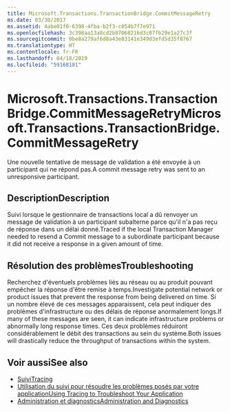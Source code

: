 ```yaml
---
title: Microsoft.Transactions.TransactionBridge.CommitMessageRetry
ms.date: 03/30/2017
ms.assetid: 4abe01f0-6398-4fba-b2f3-c054b7f7e971
ms.openlocfilehash: 3c398aa13a8cd2b87068216d3c07fb29e1a27c3f
ms.sourcegitcommit: 0be8a279af6d8a43e03141e349d3efd5d35f8767
ms.translationtype: HT
ms.contentlocale: fr-FR
ms.lasthandoff: 04/18/2019
ms.locfileid: "59168101"
---
```

# <a name="microsofttransactionstransactionbridgecommitmessageretry"></a><span data-ttu-id="94b9d-102">Microsoft.Transactions.TransactionBridge.CommitMessageRetry</span><span class="sxs-lookup"><span data-stu-id="94b9d-102">Microsoft.Transactions.TransactionBridge.CommitMessageRetry</span></span>
<span data-ttu-id="94b9d-103">Une nouvelle tentative de message de validation a été envoyée à un participant qui ne répond pas.</span><span class="sxs-lookup"><span data-stu-id="94b9d-103">A commit message retry was sent to an unresponsive participant.</span></span>  
  
## <a name="description"></a><span data-ttu-id="94b9d-104">Description</span><span class="sxs-lookup"><span data-stu-id="94b9d-104">Description</span></span>  
 <span data-ttu-id="94b9d-105">Suivi lorsque le gestionnaire de transactions local a dû renvoyer un message de validation à un participant subalterne parce qu'il n'a pas reçu de réponse dans un délai donné.</span><span class="sxs-lookup"><span data-stu-id="94b9d-105">Traced if the local Transaction Manager needed to resend a Commit message to a subordinate participant because it did not receive a response in a given amount of time.</span></span>  
  
## <a name="troubleshooting"></a><span data-ttu-id="94b9d-106">Résolution des problèmes</span><span class="sxs-lookup"><span data-stu-id="94b9d-106">Troubleshooting</span></span>  
 <span data-ttu-id="94b9d-107">Recherchez d'éventuels problèmes liés au réseau ou au produit pouvant empêcher la réponse d'être remise à temps.</span><span class="sxs-lookup"><span data-stu-id="94b9d-107">Investigate potential network or product issues that prevent the response from being delivered on time.</span></span>  <span data-ttu-id="94b9d-108">Si un nombre élevé de ces messages apparaissent, cela peut indiquer des problèmes d'infrastructure ou des délais de réponse anormalement longs.</span><span class="sxs-lookup"><span data-stu-id="94b9d-108">If many of these messages are seen, it can indicate infrastructure problems or abnormally long response times.</span></span> <span data-ttu-id="94b9d-109">Ces deux problèmes réduiront considérablement le débit des transactions au sein du système.</span><span class="sxs-lookup"><span data-stu-id="94b9d-109">Both issues will drastically reduce the throughput of transactions within the system.</span></span>  
  
## <a name="see-also"></a><span data-ttu-id="94b9d-110">Voir aussi</span><span class="sxs-lookup"><span data-stu-id="94b9d-110">See also</span></span>

- [<span data-ttu-id="94b9d-111">Suivi</span><span class="sxs-lookup"><span data-stu-id="94b9d-111">Tracing</span></span>](../../../../../docs/framework/wcf/diagnostics/tracing/index.md)
- [<span data-ttu-id="94b9d-112">Utilisation du suivi pour résoudre les problèmes posés par votre application</span><span class="sxs-lookup"><span data-stu-id="94b9d-112">Using Tracing to Troubleshoot Your Application</span></span>](../../../../../docs/framework/wcf/diagnostics/tracing/using-tracing-to-troubleshoot-your-application.md)
- [<span data-ttu-id="94b9d-113">Administration et diagnostics</span><span class="sxs-lookup"><span data-stu-id="94b9d-113">Administration and Diagnostics</span></span>](../../../../../docs/framework/wcf/diagnostics/index.md)
